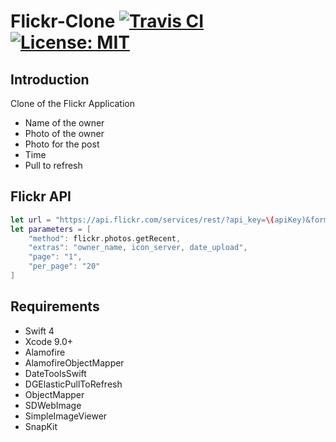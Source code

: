 # Flickr-Clone [![Travis CI](https://travis-ci.org/mervecevit/Flickr-Clone.svg?branch=master)](https://travis-ci.org/mervecevit/Flickr-Clone/builds) [![License: MIT](https://img.shields.io/badge/License-MIT-yellow.svg)](https://opensource.org/licenses/MIT)

## Introduction
Clone of the Flickr Application
- Name of the owner
- Photo of the owner
- Photo for the post
- Time
- Pull to refresh

## Flickr API

```swift
let url = "https://api.flickr.com/services/rest/?api_key=\(apiKey)&format=json&nojsoncallback=1"
let parameters = [
    "method": flickr.photos.getRecent,
    "extras": "owner_name, icon_server, date_upload",
    "page": "1",
    "per_page": "20"
]
```

## Requirements
- Swift 4
- Xcode 9.0+
- Alamofire
- AlamofireObjectMapper
- DateToolsSwift
- DGElasticPullToRefresh
- ObjectMapper
- SDWebImage
- SimpleImageViewer
- SnapKit
